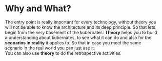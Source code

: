 
# Why and What?
The entry point is really important for every technology, without theory you will not be able to know the architecture and its deep principle. So that lets begin from the very basement of the kubernates. **Theory** helps you to build a understanding about kubernates, to see what it can do and also for the **scenarios in reality** it applies to. So that in case you meet the same scenario in the real world you can just use it.
<br>
You can also use **theory** to do the retrospective activities.

